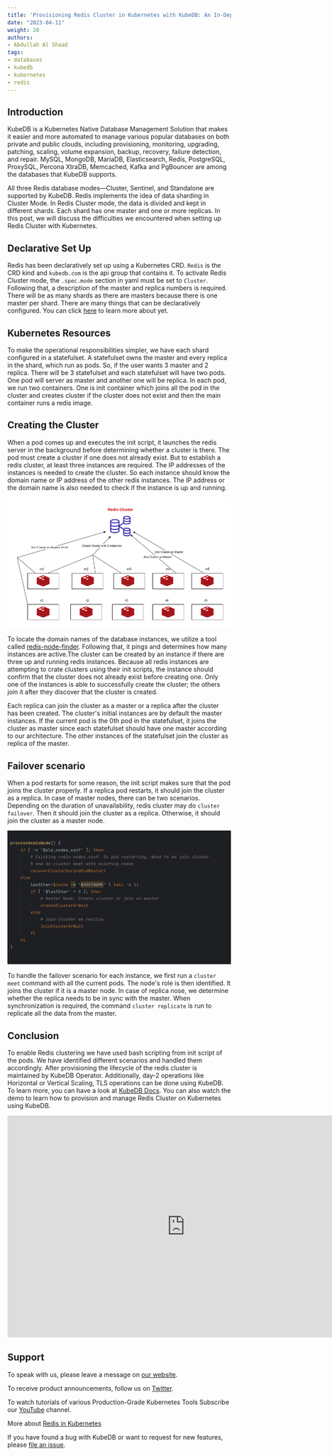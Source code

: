 ```yaml
---
title: 'Provisioning Redis Cluster in Kubernetes with KubeDB: An In-Depth Look'
date: "2023-04-11"
weight: 20
authors:
- Abdullah Al Shaad
tags:
- databases
- kubedb
- kubernetes
- redis
---
```


## Introduction

KubeDB is a Kubernetes Native Database Management Solution that makes it easier and more automated to manage various popular databases on both 
private and public clouds, including provisioning, monitoring, upgrading, patching, scaling, volume expansion, backup, recovery, failure detection,
and repair. MySQL, MongoDB, MariaDB, Elasticsearch, Redis, PostgreSQL, ProxySQL, Percona XtraDB, Memcached, Kafka and PgBouncer 
are among the databases that KubeDB supports.

All three Redis database modes—Cluster, Sentinel, and Standalone are supported by KubeDB. Redis implements the idea of data sharding in Cluster Mode.
In Redis Cluster mode, the data is divided and kept in different shards. Each shard has one master and one or more replicas.
In this post, we will discuss the difficulties we encountered when setting up Redis Cluster with Kubernetes.

## Declarative Set Up

Redis has been declaratively set up using a Kubernetes CRD. `Redis` is the CRD kind and `kubedb.com` is the api group that contains it.
To activate Redis Cluster mode, the `.spec.mode` section in yaml must be set to `Cluster`. Following that, a description of the 
master and replica numbers is required. There will be as many shards as there are masters because there is one master per shard.
There are many things that can be declaratively configured. You can click [here](https://kubedb.com/docs/v2023.02.28/guides/redis/concepts/redis/)
to learn more about yet.

## Kubernetes Resources

To make the operational responsibilities simpler, we have each shard configured in a statefulset. A statefulset owns the master and every replica in the shard, which run as pods.
So, if the user wants 3 master and 2 replica. There will be 3 statefulset and each statefulset will have two pods. One pod will server as master and another one will be replica.
In each pod, we run two containers. One is init container which joins all the pod in the cluster and creates cluster if the cluster does not exist and then the main container
runs a redis image.

## Creating the Cluster

When a pod comes up and executes the init script, it launches the redis server in the background before determining whether a cluster is there.
The pod must create a cluster if one does not already exist. But to establish a redis cluster, at least three instances are required. The IP addresses
of the instances is needed to create the cluster. So each instance should know the domain name or IP address of the other redis instances. The IP address or 
the domain name is also needed to check if the instance is up and running.

![Figure: Redis Cluster Initialization Architecture](redis-cluster-architecture.png)

To locate the domain names of the database instances, we utilize a tool called [redis-node-finder](https://github.com/kubedb/redis-node-finder).
Following that, it pings and determines how many instances are active.The cluster can be created by an instance if there are three up and running redis instances.
Because all redis instances are attempting to crate clusters using their init scripts, the instance should confirm that the cluster does not 
already exist before creating one. Only one of the instances is able to successfully create the cluster; the others join it after they discover that 
the cluster is created.

Each replica can join the cluster as a master or a replica after the cluster has been created. The cluster's initial instances are by default the master instances.
If the current pod is the 0th pod in the statefulset, it joins the cluster as master since each statefulset should have one master according to our architecture.
The other instances of the statefulset join the cluster as replica of the master.


## Failover scenario

When a pod restarts for some reason, the init script makes sure that the pod joins the cluster properly. If a replica pod restarts, it should join the cluster as a replica.
In case of master nodes, there can be two scenarios. Depending on the duration of unavailability, redis cluster may do `cluster failover`. Then it should join the cluster as a replica.
Otherwise, it should join the cluster as a master node.

![Figure: Redis Cluster Initialization](redis-cluster-script.png)

To handle the failover scenario for each instance, we first run a `cluster meet` command with all the current pods. The node's role is then identified.
It joins the cluster if it is a master node. In case of replica nose, we determine whether the replica needs to be in sync with the master.
When synchronization is required, the command `cluster replicate` is run to replicate all the data from the master.


## Conclusion

To enable Redis clustering we have used bash scripting from init script of the pods. We have identified different scenarios and handled them accordingly. 
After provisioning the lifecycle of the redis cluster is maintained by KubeDB Operator.
Additionally,  day-2 operations like Horizontal or Vertical Scaling, TLS operations can be done using KubeDB. To learn more, 
you can have a look at [KubeDB Docs](https://kubedb.com/kubernetes/databases/run-and-manage-redis-on-kubernetes/). 
You can also watch the demo to learn how to provision and manage Redis Cluster on Kubernetes using KubeDB.

<iframe width="800" height="500" src="https://www.youtube.com/embed/J7QI4EzuOVY" title="YouTube video player" frameborder="0" allow="accelerometer; autoplay; clipboard-write; encrypted-media; gyroscope; picture-in-picture" allowfullscreen></iframe>



## Support


To speak with us, please leave a message on [our website](https://appscode.com/contact/).

To receive product announcements, follow us on [Twitter](https://twitter.com/KubeDB).

To watch tutorials of various Production-Grade Kubernetes Tools Subscribe our [YouTube](https://youtube.com/@appscode) channel.

More about [Redis in Kubernetes](https://kubedb.com/kubernetes/databases/run-and-manage-redis-on-kubernetes/)

If you have found a bug with KubeDB or want to request for new features, please [file an issue](https://github.com/kubedb/project/issues/new).

